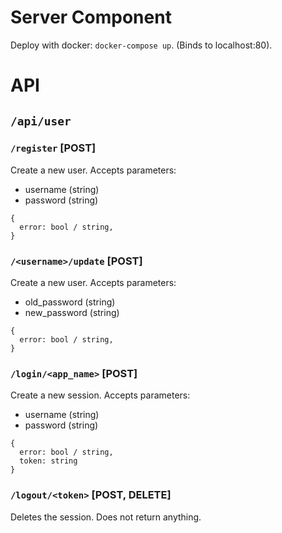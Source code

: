 # Server Component

Deploy with docker: `docker-compose up`. (Binds to localhost:80).

# API

## `/api/user`

### `/register` [POST]
Create a new user. Accepts parameters:
- username (string)
- password (string)

```
{
  error: bool / string,
}
```

### `/<username>/update` [POST]
Create a new user. Accepts parameters:
- old_password (string)
- new_password (string)

```
{
  error: bool / string,
}
```

### `/login/<app_name>` [POST]
Create a new session. Accepts parameters:
- username (string)
- password (string)

```
{
  error: bool / string,
  token: string
}
```

### `/logout/<token>` [POST, DELETE]
Deletes the session. Does not return anything.
